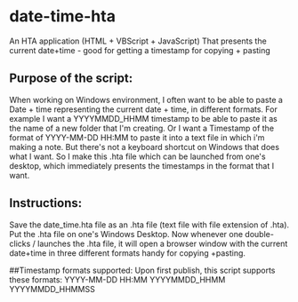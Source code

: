# date-time-hta
An HTA application (HTML + VBScript + JavaScript) That presents the current date+time - good for getting a timestamp for copying + pasting

## Purpose of the script:
When working on Windows environment, I often want to be able to paste a Date + time representing the current date + time, in different formats. 
For example I want a YYYYMMDD_HHMM timestamp to be able to paste it as the name of a new folder that I'm creating. Or I want a Timestamp of the format of YYYY-MM-DD HH:MM to paste it into a text file in which i'm making a note.
But there's not a keyboard shortcut on Windows that does what I want. 
So I make this .hta file which can be launched from one's desktop, which immediately presents the timestamps in the format that I want.

## Instructions:
Save the date_time.hta file as an .hta file (text file with file extension of .hta).
Put the .hta file on one's Windows Desktop. 
Now whenever one double-clicks / launches the .hta file, it will open a browser window with the current date+time in three different formats handy for copying +pasting.

##Timestamp formats supported:
Upon first publish, this script supports these formats:
YYYY-MM-DD HH:MM
YYYYMMDD_HHMM
YYYYMMDD_HHMMSS
